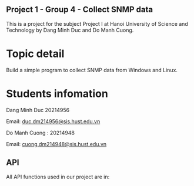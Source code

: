 ## Project 1 - Group 4 - Collect SNMP data

This is a project for the subject Project I at Hanoi University of Science and Technology by Dang Minh Duc and Do Manh Cuong.

# Topic detail
Build a simple program to collect SNMP data from Windows and Linux.

# Students infomation
Dang Minh Duc 20214956

Email: duc.dm214956@sis.hust.edu.vn

Do Manh Cuong : 20214948

Email: cuong.dm214948@sis.hust.edu.vn

## API
All API functions used in our project are in: 






